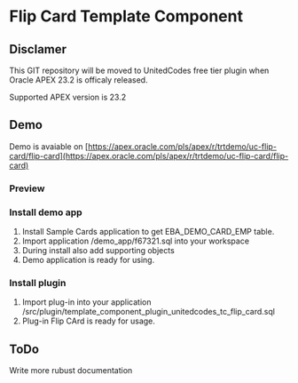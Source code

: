 # Flip Card Template Component

## Disclamer

This GIT repository will be moved to UnitedCodes free tier plugin when Oracle APEX 23.2 is officaly released.

Supported APEX version is 23.2

## Demo

Demo is avaiable on [https://apex.oracle.com/pls/apex/r/trtdemo/uc-flip-card/flip-card](https://apex.oracle.com/pls/apex/r/trtdemo/uc-flip-card/flip-card)

### Preview

[](https://raw.githubusercontent.com/grlicaa/flipcard/main/docs/images/uc-flipcard-demo-small.gif?raw=true)

### Install demo app

1. Install Sample Cards application to get EBA_DEMO_CARD_EMP table.
2. Import application /demo_app/f67321.sql into your workspace
3. During install also add supporting objects
4. Demo application is ready for using.

### Install plugin

1. Import plug-in into your application /src/plugin/template_component_plugin_unitedcodes_tc_flip_card.sql
2. Plug-in Flip CArd is ready for usage.

## ToDo

Write more rubust documentation